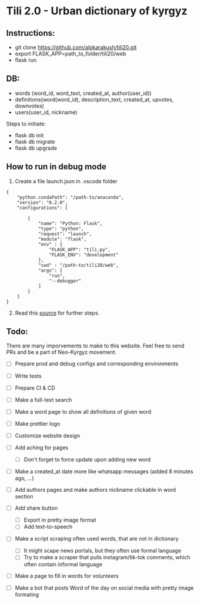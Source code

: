 # Tili 2.0 - Urban dictionary of kyrgyz

## Instructions:
- git clone https://github.com/alpkarakush/tili20.git
- export FLASK_APP=path_to_folder/tili20/web
- flask run

## DB:
- words (word_id, word_text, created_at, author(user_id))
- definitions(word(word_id), description_text, created_at, upvotes, downvotes)
- users(user_id, nickname)

Steps to initiate:
- flask db init
- flask db migrate
- flask db upgrade

## How to run in debug mode
1. Create a file launch.json in .vscode folder
```
{
    "python.condaPath": "/path-to/anaconda",
    "version": "0.2.0",
    "configurations": [

        {
            "name": "Python: Flask",
            "type": "python",
            "request": "launch",
            "module": "flask",
            "env" : {
                "FLASK_APP": "tili.py",
                "FLASK_ENV": "development"
            },
            "cwd" : "/path-to/tili20/web",
            "args": [
                "run",
                "--debugger"
            ]
        }
    ]
}
```
2. Read this [source](https://code.visualstudio.com/docs/python/tutorial-flask#:~:text=Select%20the%20link%20and%20VS,object%20within%20the%20configuration%20array.) for further steps. 


## Todo:
There are many imporvements to make to this website. Feel free to send PRs and be a part of Neo-Kyrgyz movement.

* [ ] Prepare prod and debug configs and corresponding environments
* [ ] Write tests
* [ ] Prepare CI & CD
* [ ] Make a full-text search
* [ ] Make a word page to show all definitions of given word
* [ ] Make prettier logo
* [ ] Customize website design
* [ ] Add aching for pages
  * [ ] Don't forget to force update upon adding new word
* [ ] Make a created_at date more like whatsapp messages (added 8 minutes ago, ...) 
* [ ] Add authors pages and make authors nickname clickable in word section
* [ ] Add share button
  * [ ] Export in pretty image format
  * [ ] Add text-to-speech
* [ ] Make a script scraping often used words, that are not in dictionary
  * [ ] It might scape news portals, but they often use formal language
  * [ ] Try to make a scraper that pulls instagram/tik-tok comments, which often contain informal language
* [ ] Make a page to fill in words for volunteers
* [ ] Make a bot that posts Word of the day on social media with pretty image formating



